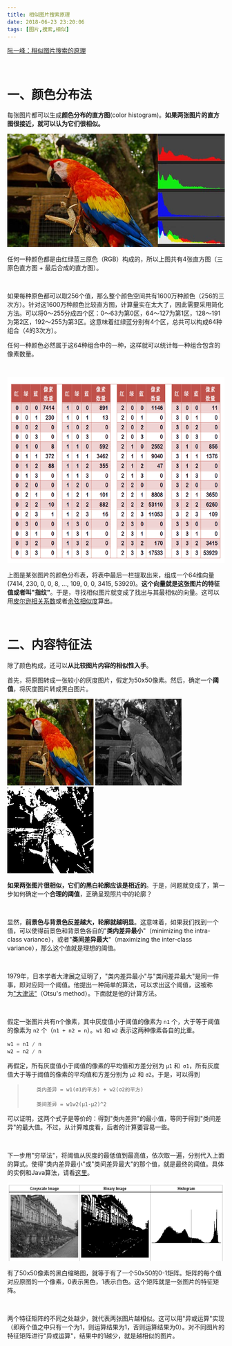 ```yaml
---
title: 相似图片搜索原理
date: 2018-06-23 23:20:06
tags: [图片,搜索,相似]
---
```


[阮一峰：相似图片搜索的原理](http://www.ruanyifeng.com/blog/2013/03/similar_image_search_part_ii.html)

<br/>

# 一、颜色分布法

每张图片都可以生成**颜色分布的直方图**(color histogram)。**如果两张图片的直方图很接近，就可以认为它们很相似。**

![img](相似图片搜索原理\bg2013033103.jpg)

任何一种颜色都是由红绿蓝三原色（RGB）构成的，所以上图共有4张直方图（三原色直方图 + 最后合成的直方图）。

<br/>

<!--more--> 

如果每种原色都可以取256个值，那么整个颜色空间共有1600万种颜色（256的三次方）。针对这1600万种颜色比较直方图，计算量实在太大了，因此需要采用简化方法。可以将0～255分成四个区：0～63为第0区，64～127为第1区，128～191为第2区，192～255为第3区。这意味着红绿蓝分别有4个区，总共可以构成64种组合（4的3次方）。

任何一种颜色必然属于这64种组合中的一种，这样就可以统计每一种组合包含的像素数量。

<br/>

![img](相似图片搜索原理\bg2013033105.png)

上图是某张图片的颜色分布表，将表中最后一栏提取出来，组成一个64维向量(7414, 230, 0, 0, 8, ..., 109, 0, 0, 3415, 53929)。**这个向量就是这张图片的特征值或者叫"指纹"**。于是，寻找相似图片就变成了找出与其最相似的向量。这可以用[皮尔逊相关系数](http://en.wikipedia.org/wiki/Pearson_product-moment_correlation_coefficient)或者[余弦相似度](http://www.ruanyifeng.com/blog/2013/03/cosine_similarity.html)算出。

<br/>

# 二、内容特征法

除了颜色构成，还可以**从比较图片内容的相似性入手**。

首先，将原图转成一张较小的灰度图片，假定为50x50像素。然后，确定一个**阈值**，将灰度图片转成黑白图片。

![img](相似图片搜索原理\bg2013033106.jpg) ![img](相似图片搜索原理\bg2013033108.jpg) ![img](相似图片搜索原理\bg2013033107.png)

**如果两张图片很相似，它们的黑白轮廓应该是相近的**。于是，问题就变成了，第一步如何确定一个**合理的阈值**，正确呈现照片中的轮廓？

<br/>

显然，**前景色与背景色反差越大，轮廓就越明显**。这意味着，如果我们找到一个值，可以使得前景色和背景色各自的"**类内差异最小**"（minimizing the intra-class variance），或者"**类间差异最大**"（maximizing the inter-class variance），那么这个值就是理想的阈值。

<br/>

1979年，日本学者大津展之证明了，"类内差异最小"与"类间差异最大"是同一件事，即对应同一个阈值。他提出一种简单的算法，可以求出这个阈值，这被称为["大津法"](http://en.wikipedia.org/wiki/Otsu's_method)（Otsu's method）。下面就是他的计算方法。

<br/>

假定一张图片共有n个像素，其中灰度值小于阈值的像素为 `n1` 个，大于等于阈值的像素为 `n2` 个（` n1 + n2 = n `）。`w1` 和 `w2` 表示这两种像素各自的比重。

```javascript
w1 = n1 / n
w2 = n2 / n
```

再假定，所有灰度值小于阈值的像素的平均值和方差分别为 `μ1` 和` σ1`，所有灰度值大于等于阈值的像素的平均值和方差分别为 `μ2` 和 `σ2`。于是，可以得到

> 　　`类内差异 = w1(σ1的平方) + w2(σ2的平方)`
>
> 　　`类间差异 = w1w2(μ1-μ2)^2`

可以证明，这两个式子是等价的：得到"类内差异"的最小值，等同于得到"类间差异"的最大值。不过，从计算难度看，后者的计算要容易一些。

<br/>

下一步用"穷举法"，将阈值从灰度的最低值到最高值，依次取一遍，分别代入上面的算式。使得"类内差异最小"或"类间差异最大"的那个值，就是最终的阈值。具体的实例和Java算法，请看[这里](http://www.labbookpages.co.uk/software/imgProc/otsuThreshold.html)。

![img](相似图片搜索原理\bg2013033109.png)

有了50x50像素的黑白缩略图，就等于有了一个50x50的0-1矩阵。矩阵的每个值对应原图的一个像素，0表示黑色，1表示白色。这个矩阵就是一张图片的特征矩阵。

<br/>

两个特征矩阵的不同之处越少，就代表两张图片越相似。这可以用"异或运算"实现（即两个值之中只有一个为1，则运算结果为1，否则运算结果为0）。对不同图片的特征矩阵进行"异或运算"，结果中的1越少，就是越相似的图片。